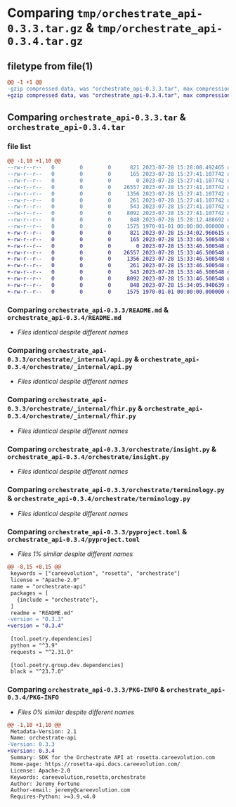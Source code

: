 # Comparing `tmp/orchestrate_api-0.3.3.tar.gz` & `tmp/orchestrate_api-0.3.4.tar.gz`

## filetype from file(1)

```diff
@@ -1 +1 @@
-gzip compressed data, was "orchestrate_api-0.3.3.tar", max compression
+gzip compressed data, was "orchestrate_api-0.3.4.tar", max compression
```

## Comparing `orchestrate_api-0.3.3.tar` & `orchestrate_api-0.3.4.tar`

### file list

```diff
@@ -1,10 +1,10 @@
--rw-r--r--   0        0        0      821 2023-07-28 15:28:08.492465 orchestrate_api-0.3.3/README.md
--rw-r--r--   0        0        0      165 2023-07-28 15:27:41.107742 orchestrate_api-0.3.3/orchestrate/__init__.py
--rw-r--r--   0        0        0        0 2023-07-28 15:27:41.107742 orchestrate_api-0.3.3/orchestrate/_internal/__init__.py
--rw-r--r--   0        0        0    26557 2023-07-28 15:27:41.107742 orchestrate_api-0.3.3/orchestrate/_internal/api.py
--rw-r--r--   0        0        0     1356 2023-07-28 15:27:41.107742 orchestrate_api-0.3.3/orchestrate/_internal/fhir.py
--rw-r--r--   0        0        0      261 2023-07-28 15:27:41.107742 orchestrate_api-0.3.3/orchestrate/convert.py
--rw-r--r--   0        0        0      543 2023-07-28 15:27:41.107742 orchestrate_api-0.3.3/orchestrate/insight.py
--rw-r--r--   0        0        0     8092 2023-07-28 15:27:41.107742 orchestrate_api-0.3.3/orchestrate/terminology.py
--rw-r--r--   0        0        0      848 2023-07-28 15:28:12.488692 orchestrate_api-0.3.3/pyproject.toml
--rw-r--r--   0        0        0     1575 1970-01-01 00:00:00.000000 orchestrate_api-0.3.3/PKG-INFO
+-rw-r--r--   0        0        0      821 2023-07-28 15:34:02.960615 orchestrate_api-0.3.4/README.md
+-rw-r--r--   0        0        0      165 2023-07-28 15:33:46.500548 orchestrate_api-0.3.4/orchestrate/__init__.py
+-rw-r--r--   0        0        0        0 2023-07-28 15:33:46.500548 orchestrate_api-0.3.4/orchestrate/_internal/__init__.py
+-rw-r--r--   0        0        0    26557 2023-07-28 15:33:46.500548 orchestrate_api-0.3.4/orchestrate/_internal/api.py
+-rw-r--r--   0        0        0     1356 2023-07-28 15:33:46.500548 orchestrate_api-0.3.4/orchestrate/_internal/fhir.py
+-rw-r--r--   0        0        0      261 2023-07-28 15:33:46.500548 orchestrate_api-0.3.4/orchestrate/convert.py
+-rw-r--r--   0        0        0      543 2023-07-28 15:33:46.500548 orchestrate_api-0.3.4/orchestrate/insight.py
+-rw-r--r--   0        0        0     8092 2023-07-28 15:33:46.500548 orchestrate_api-0.3.4/orchestrate/terminology.py
+-rw-r--r--   0        0        0      848 2023-07-28 15:34:05.940639 orchestrate_api-0.3.4/pyproject.toml
+-rw-r--r--   0        0        0     1575 1970-01-01 00:00:00.000000 orchestrate_api-0.3.4/PKG-INFO
```

### Comparing `orchestrate_api-0.3.3/README.md` & `orchestrate_api-0.3.4/README.md`

 * *Files identical despite different names*

### Comparing `orchestrate_api-0.3.3/orchestrate/_internal/api.py` & `orchestrate_api-0.3.4/orchestrate/_internal/api.py`

 * *Files identical despite different names*

### Comparing `orchestrate_api-0.3.3/orchestrate/_internal/fhir.py` & `orchestrate_api-0.3.4/orchestrate/_internal/fhir.py`

 * *Files identical despite different names*

### Comparing `orchestrate_api-0.3.3/orchestrate/insight.py` & `orchestrate_api-0.3.4/orchestrate/insight.py`

 * *Files identical despite different names*

### Comparing `orchestrate_api-0.3.3/orchestrate/terminology.py` & `orchestrate_api-0.3.4/orchestrate/terminology.py`

 * *Files identical despite different names*

### Comparing `orchestrate_api-0.3.3/pyproject.toml` & `orchestrate_api-0.3.4/pyproject.toml`

 * *Files 1% similar despite different names*

```diff
@@ -8,15 +8,15 @@
 keywords = ["careevolution", "rosetta", "orchestrate"]
 license = "Apache-2.0"
 name = "orchestrate-api"
 packages = [
   {include = "orchestrate"},
 ]
 readme = "README.md"
-version = "0.3.3"
+version = "0.3.4"
 
 [tool.poetry.dependencies]
 python = "^3.9"
 requests = "^2.31.0"
 
 [tool.poetry.group.dev.dependencies]
 black = "^23.7.0"
```

### Comparing `orchestrate_api-0.3.3/PKG-INFO` & `orchestrate_api-0.3.4/PKG-INFO`

 * *Files 0% similar despite different names*

```diff
@@ -1,10 +1,10 @@
 Metadata-Version: 2.1
 Name: orchestrate-api
-Version: 0.3.3
+Version: 0.3.4
 Summary: SDK for the Orchestrate API at rosetta.careevolution.com
 Home-page: https://rosetta-api.docs.careevolution.com/
 License: Apache-2.0
 Keywords: careevolution,rosetta,orchestrate
 Author: Jeremy Fortune
 Author-email: jeremy@careevolution.com
 Requires-Python: >=3.9,<4.0
```


